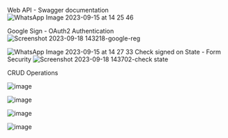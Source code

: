

Web API - Swagger documentation
![WhatsApp Image 2023-09-15 at 14 25 46](https://github.com/monraybowles/ShoppingList-Razor/assets/20695653/6e265268-d082-4fd5-b957-109c10bbe8f3)

Google Sign - OAuth2 Authentication
![Screenshot 2023-09-18 143218-google-reg](https://github.com/monraybowles/ShoppingList-Razor/assets/20695653/09342faa-5d9f-4774-babd-1dcc4b95121c)

![WhatsApp Image 2023-09-15 at 14 27 33](https://github.com/monraybowles/ShoppingList-Razor/assets/20695653/316936b9-a2b2-4aaa-9f6b-053f458351ac)
Check signed on State - Form Security
![Screenshot 2023-09-18 143702-check state](https://github.com/monraybowles/ShoppingList-Razor/assets/20695653/65f871af-e440-4e05-bcb9-095c250425fe)

CRUD Operations 

![image](https://github.com/monraybowles/ShoppingList-Blazor/assets/20695653/ec0ed06b-8f69-4c50-8b9a-9006bc2fa152)

![image](https://github.com/monraybowles/ShoppingList-Blazor/assets/20695653/93d152c3-fb4f-4e82-a460-ca8ef21de41d)


![image](https://github.com/monraybowles/ShoppingList-Blazor/assets/20695653/03bbfa15-58f5-40fd-9ca0-9e28786c6376)


![image](https://github.com/monraybowles/ShoppingList-Blazor/assets/20695653/41e96a0e-ae66-4d18-8b1a-6660973f3956)

